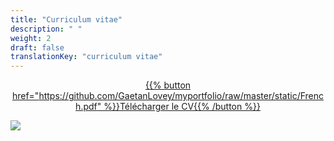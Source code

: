 ```yaml
---
title: "Curriculum vitae"
description: " "
weight: 2
draft: false
translationKey: "curriculum vitae"
---
```



<div align="center">

[{{% button href="https://github.com/GaetanLovey/myportfolio/raw/master/static/French.pdf" %}}Télécharger le CV{{% /button %}}](https://github.com/GaetanLovey/myportfolio/raw/master/static/French.pdf)

</div>

![](/French.png)
